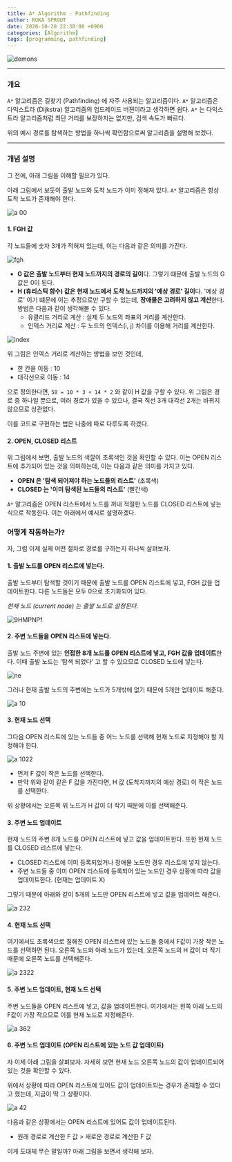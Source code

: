 ```yaml
---
title: A* Algorithm - Pathfinding
author: RUKA SPROUT
date: 2020-10-28 22:30:00 +0900
categories: [Algorithm]
tags: [programming, pathfinding]
---
```


![demons](https://i.imgur.com/7FG19y6.gif)


---


### 개요
`A*` 알고리즘은 길찾기 (Pathfinding) 에 자주 사용되는 알고리즘이다. `A*` 알고리즘은 다익스트라 (Dijkstra) 알고리즘의 업드레이드 버젼이라고 생각하면 쉽다. `A*` 는 다익스트라 알고리즘처럼 최단 거리를 보장하지는 없지만, 검색 속도가 빠르다.

위의 예시 경로를 탐색하는 방법을 하나씩 확인함으로써 알고리즘을 설명해 보겠다.


---


### 개념 설명

그 전에, 아래 그림을 이해할 필요가 있다.

아래 그림에서 보듯이 출발 노드와 도착 노드가 이미 정해져 있다. `A*` 알고리즘은 항상 도착 노드가 존재해야 한다.

![a 00](https://i.imgur.com/EklAnDO.png)

#### 1. FGH 값

각 노드들에 숫자 3개가 적혀져 있는데, 이는 다음과 같은 의미를 가진다.

![fgh](https://i.imgur.com/qpTyg6h.png)

- **G 값은 출발 노드부터 현재 노드까지의 경로의 길이**다. 그렇기 떄문에 출발 노드의 G 값은 0이 된다.
- **H (휴리스틱 함수) 값은 현재 노드에서 도착 노드까지의 '예상 경로' 길이**다. '예상 경로' 이기 떄문에 이는 추정으로만 구할 수 있는데, **장애물은 고려하지 않고 계산**한다. 방법은 다음과 같이 생각해볼 수 있다.
    - 유클리드 거리로 계산 : 실제 두 노드의 좌표의 거리를 계산한다.
    - 인덱스 거리로 계산 : 두 노드의 인덱스(i, j) 차이를 이용해 거리를 계산한다.

![index](https://i.imgur.com/KncXuvD.png)

위 그림은 인덱스 거리로 계산하는 방법을 보인 것인데,

- 한 칸을 이동 : 10
- 대각선으로 이동 : 14

으로 정의한다면, `58 = 10 * 3 + 14 * 2` 와 같이 H 값을 구할 수 있다. 위 그림은 경로 중 하나일 뿐으로, 여러 경로가 있을 수 있으나, 결국 직선 3개 대각선 2개는 바뀌지 않으므로 상관없다.

이를 코드로 구현하는 법은 나중에 따로 다루도록 하겠다.

#### 2. OPEN, CLOSED 리스트

위 그림에서 보면, 출발 노드의 색깔이 초록색인 것을 확인할 수 있다. 이는 OPEN 리스트에 추가되어 있는 것을 의미하는데, 이는 다음과 같은 의미를 가지고 있다.

- **OPEN 은 '탐색 되어져야 하는 노드들의 리스트'** (초록색)
- **CLOSED 는 '이미 탐색된 노드들의 리스트'** (빨간색)

`A*` 알고리즘은 OPEN 리스트에서 노드를 꺼내 적절한 노드를 CLOSED 리스트에 넣는 식으로 작동한다. 이는 아래에서 예시로 설명하겠다.

### 어떻게 작동하는가?

자, 그럼 이제 실제 어떤 절차로 경로를 구하는지 하나씩 살펴보자.

#### 1. 출발 노드를 OPEN 리스트에 넣는다.

출발 노드부터 탐색할 것이기 때문에 출발 노드를 OPEN 리스트에 넣고, FGH 값을 업데이트한다. 다른 노드들은 모두 0으로 초기화되어 있다.

*현재 노드 (current node) 는 출발 노드로 설정된다.*

![9HMPNPf](https://i.imgur.com/jUKpC3Q.png)

#### 2. 주변 노드들을 OPEN 리스트에 넣는다.

출발 노드 주변에 있는 **인접한 8개 노드를 OPEN 리스트에 넣고, FGH 값을 업데이트**한다. 이때 출발 노드는 '탐색 되었다' 고 할 수 있으므로 CLOSED 노드에 넣는다.

![ne](https://i.imgur.com/xUqeYSf.png)

그러나 현재 출발 노드의 주변에는 노드가 5개밖에 없기 때문에 5개만 업데이트 해준다.

![a 10](https://i.imgur.com/HZxl27y.png)

#### 3. 현재 노드 선택

그다음 OPEN 리스트에 있는 노드들 중 어느 노드를 선택해 현재 노드로 지정해야 할 지 정해야 한다.

![a 1022](https://i.imgur.com/6E4tm2D.png)

- 먼저 F 값이 작은 노드를 선택한다.
- 만약 위와 같이 같은 F 값을 가진다면, H 값 (도착지까지의 예상 경로) 이 작은 노드를 선택한다.

위 상황에서는 오른쪽 위 노드가 H 값이 더 작기 때문에 이를 선택해준다.

#### 3. 주변 노드 업데이트

현재 노드의 주변 8개 노드를 OPEN 리스트에 넣고 값을 업데이트한다. 또한 현재 노드를 CLOSED 리스트에 넣는다.

- CLOSED 리스트에 이미 등록되었거나 장애물 노드인 경우 리스트에 넣지 않는다.
- 주변 노드들 중 이미 OPEN 리스트에 등록되어 있는 노드인 경우 상황에 따라 값을 업데이트한다. (현재는 업데이트 X)

그렇기 때문에 아래와 같이 5개의 노드만 OPEN 리스트에 넣고 값을 업데이트 해준다.

![a 232](https://i.imgur.com/XKlXAjU.png)

#### 4. 현재 노드 선택

여기에서도 초록색으로 칠해진 OPEN 리스트에 있는 노드들 중에서 F값이 가장 작은 노드를 선택하면 된다. 오른쪽 노드와 아래 노드가 있는데, 오른쪽 노드의 H 값이 더 작기 때문에 오른쪽 노드를 선택해준다.

![a 2322](https://i.imgur.com/GNGjk6W.png)

#### 5. 주변 노드 업데이트, 현재 노드 선택

주변 노드들을 OPEN 리스트에 넣고, 값을 업데이트한다. 여기에서는 왼쪽 아래 노드의 F값이 가장 작으므로 이를 현재 노드로 지정해준다.

![a 362](https://i.imgur.com/0UCJBdd.png)

#### 6. 주변 노드 업데이트 (OPEN 리스트에 있는 노드 값 업데이트)

자 이제 아래 그림을 살펴보자. 자세히 보면 현재 노드 오른쪽 노드의 값이 업데이트되어 있는 것을 확인할 수 있다.

위에서 상황에 따라 OPEN 리스트에 있어도 값이 업데이트되는 경우가 존재할 수 있다고 했는데, 지금이 딱 그 상황이다.

![a 42](https://i.imgur.com/Iidr99s.png)

다음과 같은 상황에서는 OPEN 리스트에 있어도 값이 업데이트된다.

- 원래 경로로 계산한 F 값 > 새로운 경로로 계산한 F 값

이게 도대체 무슨 말일까? 아래 그림을 보면서 생각해 보자.
